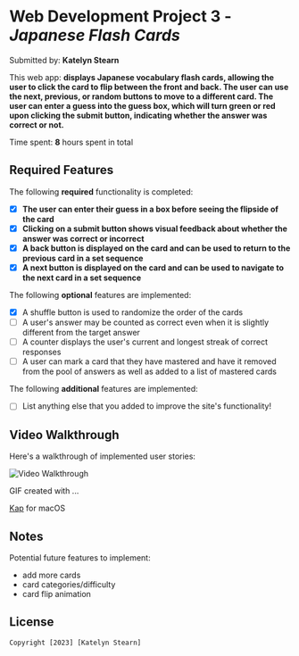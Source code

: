 # Web Development Project 3 - *Japanese Flash Cards*

Submitted by: **Katelyn Stearn**

This web app: **displays Japanese vocabulary flash cards, allowing the user to click the card to flip between the front and back. The user can use the next, previous, or random buttons to move to a different card. The user can enter a guess into the guess box, which will turn green or red upon clicking the submit button, indicating whether the answer was correct or not.**

Time spent: **8** hours spent in total

## Required Features

The following **required** functionality is completed:

- [X] **The user can enter their guess in a box before seeing the flipside of the card**
- [X] **Clicking on a submit button shows visual feedback about whether the answer was correct or incorrect**
- [X] **A back button is displayed on the card and can be used to return to the previous card in a set sequence**
- [X] **A next button is displayed on the card and can be used to navigate to the next card in a set sequence**

The following **optional** features are implemented:

- [X] A shuffle button is used to randomize the order of the cards
- [ ] A user's answer may be counted as correct even when it is slightly different from the target answer
- [ ] A counter displays the user's current and longest streak of correct responses
- [ ] A user can mark a card that they have mastered and have it removed from the pool of answers as well as added to a list of mastered cards

The following **additional** features are implemented:

* [ ] List anything else that you added to improve the site's functionality!

## Video Walkthrough

Here's a walkthrough of implemented user stories:

![Video Walkthrough](https://i.imgur.com/hyV6VB1.gif)


GIF created with ...  

[Kap](https://getkap.co/) for macOS


## Notes

Potential future features to implement:

- add more cards
- card categories/difficulty
- card flip animation

## License

    Copyright [2023] [Katelyn Stearn]